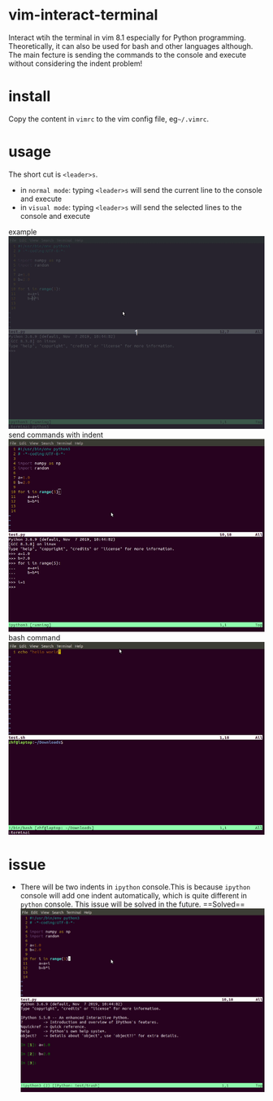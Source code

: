 # vim-interact-terminal
Interact wtih the terminal in vim 8.1 especially for Python programming. Theoretically, it can also be used for bash and other languages although. The main fecture is sending the commands to the console and execute without considering the indent problem!

# install
Copy the content in `vimrc` to the vim config file, eg`~/.vimrc`.

# usage
The short cut is `<leader>s`.
- in `normal mode`: typing `<leader>s` will send the current line to the console and execute
- in `visual mode`: typing `<leader>s` will send the selected lines to the console and execute

example
![1gif](./pic/1.gif)
send commands with indent
![2gif](./pic/2.gif)
bash command
![3](./pic/3.gif)

# issue
- There will be two indents in `ipython` console.This is because `ipython` console will add one indent automatically, which is quite different in `python` console. This issue will be solved in the future. ==Solved==
![4](./pic/4.gif)
